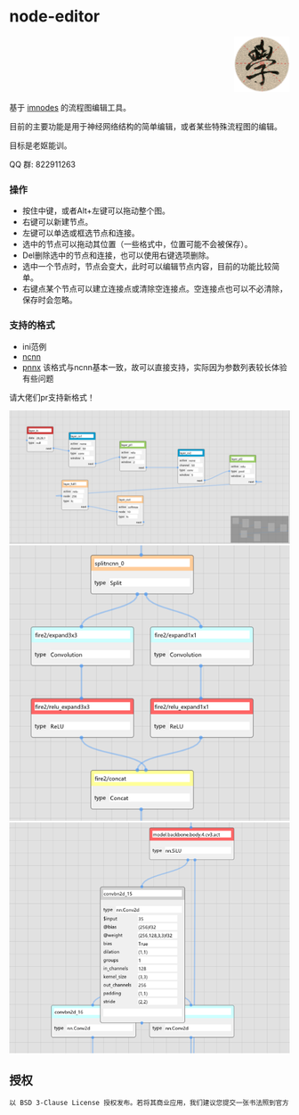 # node-editor

<div align="right">

<img src="assets/logo.png" width="100px">

</div>

基于 [imnodes](https://github.com/Nelarius/imnodes) 的流程图编辑工具。

目前的主要功能是用于神经网络结构的简单编辑，或者某些特殊流程图的编辑。

目标是老妪能训。

QQ 群: 822911263

### 操作

* 按住中键，或者Alt+左键可以拖动整个图。
* 右键可以新建节点。
* 左键可以单选或框选节点和连接。
* 选中的节点可以拖动其位置（一些格式中，位置可能不会被保存）。
* Del删除选中的节点和连接，也可以使用右键选项删除。
* 选中一个节点时，节点会变大，此时可以编辑节点内容，目前的功能比较简单。
* 右键点某个节点可以建立连接点或清除空连接点。空连接点也可以不必清除，保存时会忽略。

### 支持的格式

* ini范例
* [ncnn](https://github.com/Tencent/ncnn/wiki/param-and-model-file-structure)
* [pnnx](https://github.com/pnnx/pnnx) 该格式与ncnn基本一致，故可以直接支持，实际因为参数列表较长体验有些问题

请大佬们pr支持新格式！

<div align="center">

<img src="assets/lenet.png">
<img src="assets/ncnn.png">
<img src="assets/ncnn2.png">

</div>

## 授权

```bash
以 BSD 3-Clause License 授权发布。若将其商业应用，我们建议您提交一张书法照到官方 QQ 群。
```
